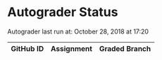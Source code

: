 # Autograder Status
Autograder last run at: October 28, 2018 at 17:20

| GitHub ID | Assignment | Graded Branch |
|-----------|------------|---------------|
